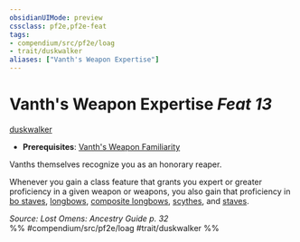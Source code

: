 ```yaml
---
obsidianUIMode: preview
cssclass: pf2e,pf2e-feat
tags:
- compendium/src/pf2e/loag
- trait/duskwalker
aliases: ["Vanth's Weapon Expertise"]
---
```

# Vanth's Weapon Expertise  *Feat 13*  
[duskwalker](rules/traits/duskwalker-apg.md "Duskwalker Ancestry & Heritage Trait")  

- **Prerequisites**: [Vanth's Weapon Familiarity](compendium/feats/vanths-weapon-familiarity-loag.md)

Vanths themselves recognize you as an honorary reaper.

Whenever you gain a class feature that grants you expert or greater proficiency in a given weapon or weapons, you also gain that proficiency in [bo staves](compendium/equipment/items/bo-staff.md), [longbows](compendium/equipment/items/longbow.md), [composite longbows](compendium/equipment/items/composite-longbow.md), [scythes](compendium/equipment/items/scythe.md), and [staves](compendium/equipment/items/staff.md).

*Source: Lost Omens: Ancestry Guide p. 32*  
%% #compendium/src/pf2e/loag #trait/duskwalker %%
